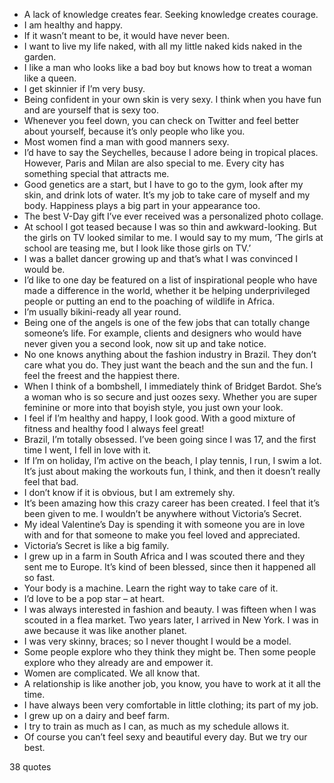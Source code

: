  - A lack of knowledge creates fear. Seeking knowledge creates courage.
 - I am healthy and happy.
 - If it wasn’t meant to be, it would have never been.
 - I want to live my life naked, with all my little naked kids naked in the garden.
 - I like a man who looks like a bad boy but knows how to treat a woman like a queen.
 - I get skinnier if I’m very busy.
 - Being confident in your own skin is very sexy. I think when you have fun and are yourself that is sexy too.
 - Whenever you feel down, you can check on Twitter and feel better about yourself, because it’s only people who like you.
 - Most women find a man with good manners sexy.
 - I’d have to say the Seychelles, because I adore being in tropical places. However, Paris and Milan are also special to me. Every city has something special that attracts me.
 - Good genetics are a start, but I have to go to the gym, look after my skin, and drink lots of water. It’s my job to take care of myself and my body. Happiness plays a big part in your appearance too.
 - The best V-Day gift I’ve ever received was a personalized photo collage.
 - At school I got teased because I was so thin and awkward-looking. But the girls on TV looked similar to me. I would say to my mum, ‘The girls at school are teasing me, but I look like those girls on TV.’
 - I was a ballet dancer growing up and that’s what I was convinced I would be.
 - I’d like to one day be featured on a list of inspirational people who have made a difference in the world, whether it be helping underprivileged people or putting an end to the poaching of wildlife in Africa.
 - I’m usually bikini-ready all year round.
 - Being one of the angels is one of the few jobs that can totally change someone’s life. For example, clients and designers who would have never given you a second look, now sit up and take notice.
 - No one knows anything about the fashion industry in Brazil. They don’t care what you do. They just want the beach and the sun and the fun. I feel the freest and the happiest there.
 - When I think of a bombshell, I immediately think of Bridget Bardot. She’s a woman who is so secure and just oozes sexy. Whether you are super feminine or more into that boyish style, you just own your look.
 - I feel if I’m healthy and happy, I look good. With a good mixture of fitness and healthy food I always feel great!
 - Brazil, I’m totally obsessed. I’ve been going since I was 17, and the first time I went, I fell in love with it.
 - If I’m on holiday, I’m active on the beach, I play tennis, I run, I swim a lot. It’s just about making the workouts fun, I think, and then it doesn’t really feel that bad.
 - I don’t know if it is obvious, but I am extremely shy.
 - It’s been amazing how this crazy career has been created. I feel that it’s been given to me. I wouldn’t be anywhere without Victoria’s Secret.
 - My ideal Valentine’s Day is spending it with someone you are in love with and for that someone to make you feel loved and appreciated.
 - Victoria’s Secret is like a big family.
 - I grew up in a farm in South Africa and I was scouted there and they sent me to Europe. It’s kind of been blessed, since then it happened all so fast.
 - Your body is a machine. Learn the right way to take care of it.
 - I’d love to be a pop star – at heart.
 - I was always interested in fashion and beauty. I was fifteen when I was scouted in a flea market. Two years later, I arrived in New York. I was in awe because it was like another planet.
 - I was very skinny, braces; so I never thought I would be a model.
 - Some people explore who they think they might be. Then some people explore who they already are and empower it.
 - Women are complicated. We all know that.
 - A relationship is like another job, you know, you have to work at it all the time.
 - I have always been very comfortable in little clothing; its part of my job.
 - I grew up on a dairy and beef farm.
 - I try to train as much as I can, as much as my schedule allows it.
 - Of course you can’t feel sexy and beautiful every day. But we try our best.

38 quotes